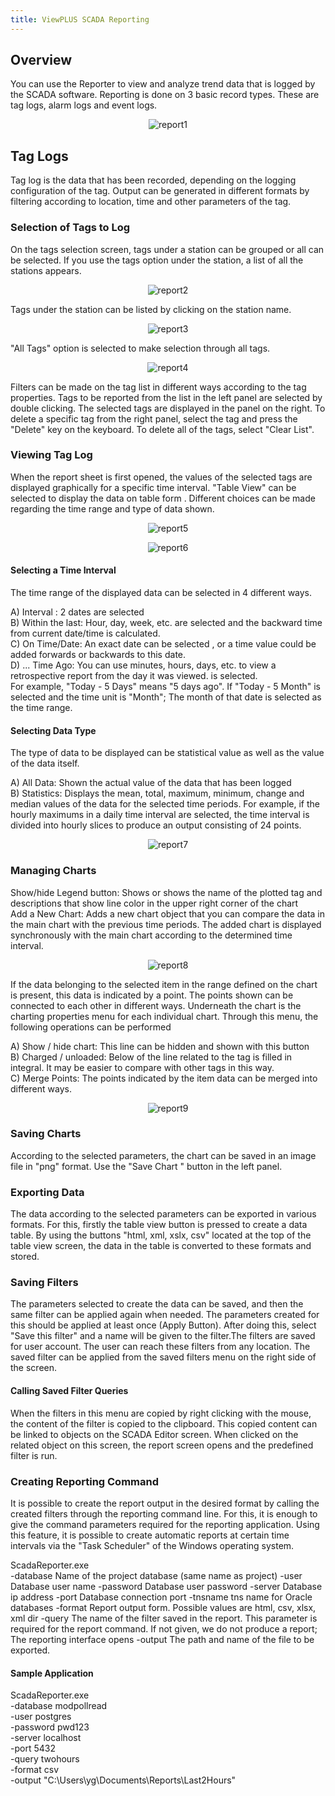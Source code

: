 ```yaml
---
title: ViewPLUS SCADA Reporting
--- 
```


## Overview
You can use the Reporter to view and analyze trend data that is logged by the SCADA software. Reporting is done on 3 basic record types. These are tag logs, alarm logs and event logs.


<center>

![report1](/img/report1.png)

</center>


## Tag Logs
Tag log is the data that has been recorded, depending on the logging configuration of the tag. Output can be generated in different formats by filtering according to location, time and other parameters of the tag.

### Selection of Tags to Log
On the tags selection screen, tags under a station can be grouped or all can be selected. If you use the tags option under the station, a list of all the stations appears.


<center>

![report2](/img/report2.png)

</center>


Tags under the station can be listed by clicking on the station name.


<center>

![report3](/img/report3.png)

</center>


"All Tags" option is selected to make selection through all tags.


<center>

![report4](/img/report4.png)

</center>


Filters can be made on the tag list in different ways according to the tag properties. Tags to be reported from the list in the left panel are selected by double clicking. The selected tags are displayed in the panel on the right. To delete a specific tag from the right panel, select the tag and press the "Delete" key on the keyboard. To delete all of the tags, select "Clear List".

### Viewing Tag Log
When the report sheet is first opened, the values of the selected tags are displayed graphically for a specific time interval. "Table View" can be selected to display the data on table form . Different choices can be made regarding the time range and type of data shown.


<center>

![report5](/img/report5.png)

</center>



<center>

![report6](/img/report6.png)

</center>



#### Selecting a Time Interval
The time range of the displayed data can be selected in 4 different ways.

A) Interval : 2 dates are selected    
B) Within the last:  Hour, day, week, etc. are selected and the backward time from current date/time is calculated.       
C) On Time/Date: An exact date can be selected , or a time value could be added forwards or backwards to this date.     
D) ... Time Ago: You can use minutes, hours, days, etc. to view a retrospective report from the day it was viewed. is selected.              
For example, "Today - 5 Days" means "5 days ago". If "Today - 5 Month" is selected and the time unit is "Month"; The month of that date is selected as the time range.

#### Selecting Data Type
The type of data to be displayed can be statistical value as well as the value of the data itself.

A) All Data: Shown  the actual value of the data that has been logged         
B) Statistics: Displays the mean, total, maximum, minimum, change and median values of the data for the selected time periods. For example, if the hourly maximums in a daily time interval are selected, the time interval is divided into hourly slices to produce an output consisting of 24 points.


<center>

![report7](/img/report7.png)

</center>


### Managing Charts
Show/hide Legend button: Shows or shows the name of the plotted tag and descriptions that show line color in the upper right corner of the chart           
Add a New Chart: Adds a new chart object that you can compare the data in the main chart with the previous time periods. The added chart is displayed synchronously with the main chart according to the determined time interval.


<center>

![report8](/img/report8.png)

</center>


If the data belonging to the selected item in the range defined on the chart is present, this data is indicated by a point. The points shown can be connected to each other in different ways. Underneath the chart is the charting properties menu for each individual chart. Through this menu, the following operations can be performed

A) Show / hide chart: This line can be hidden and shown with this button                 
B) Charged / unloaded: Below of the line related to the tag is filled in integral. It may be easier to compare with other tags in this way.               
C) Merge Points: The points indicated by the item data can be merged into different ways.               


<center>

![report9](/img/report9.png)

</center>


### Saving Charts
According to the selected parameters, the chart can be saved in an image file in "png" format. Use the "Save Chart " button in the left panel.

### Exporting Data
The data according to the selected parameters can be exported in various formats. For this, firstly the table view button is pressed to create a data table. By using the buttons "html, xml, xslx, csv" located at the top of the table view screen, the data in the table is converted to these formats and stored.


### Saving Filters
The parameters selected to create the data can be saved, and then the same filter can be applied again when needed. The parameters created for this should be applied at least once (Apply Button). After doing this, select "Save this filter" and a name will be given to the filter.The filters are saved for user account. The user can reach these filters from any location. The saved filter can be applied from the saved filters menu on the right side of the screen.

#### Calling Saved Filter Queries
When the filters in this menu are copied by right clicking with the mouse, the content of the filter is copied to the clipboard. This copied content can be linked to objects on the SCADA Editor screen. When clicked on the related object on this screen, the report screen opens and the predefined filter is run.

### Creating Reporting Command
It is possible to create the report output in the desired format by calling the created filters through the reporting command line. For this, it is enough to give the command parameters required for the reporting application. Using this feature, it is possible to create automatic reports at certain time intervals via the "Task Scheduler" of the Windows operating system.

ScadaReporter.exe        
-database   Name of the project database (same name as project)
-user      Database user name
-password  Database user password
-server    Database ip address
-port      Database connection port
-tnsname   tns name for Oracle databases
-format    Report output form. Possible values are html, csv, xlsx, xml dir
-query     The name of the filter saved in the report. This parameter is required for the report command. If not given, we do not produce a report; The reporting interface opens
-output    The path and name of the file to be exported.

#### Sample Application 
ScadaReporter.exe          
-database modpollread       
-user postgres          
-password pwd123        
-server localhost         
-port 5432       
-query twohours      
-format csv       
-output "C:\Users\yg\Documents\Reports\Last2Hours"